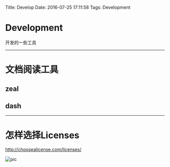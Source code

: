 Title: Develop
Date: 2016-07-25 17:11:58
Tags: Development



# Development

开发的一些工具

***

# 文档阅读工具

## zeal

## dash

***

# 怎样选择Licenses

<http://choosealicense.com/licenses/>

![pic](/images/license.jpeg)

